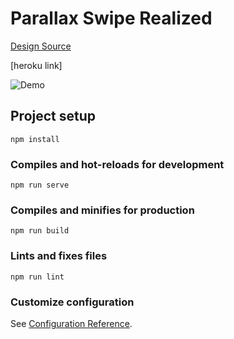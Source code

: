 # Parallax Swipe Realized

[Design Source](https://dribbble.com/shots/13819426-Parallax-Swipe-Mobile-UI-E-Commerce)

[heroku link]

![Demo](.gif)


## Project setup
```
npm install
```

### Compiles and hot-reloads for development
```
npm run serve
```

### Compiles and minifies for production
```
npm run build
```

### Lints and fixes files
```
npm run lint
```

### Customize configuration
See [Configuration Reference](https://cli.vuejs.org/config/).
